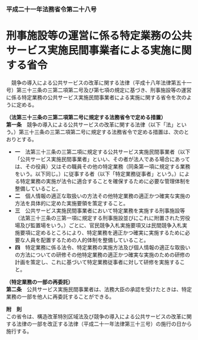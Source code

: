 ### 平成二十一年法務省令第二十八号  
# 刑事施設等の運営に係る特定業務の公共サービス実施民間事業者による実施に関する省令  
　競争の導入による公共サービスの改革に関する法律（平成十八年法律第五十一号）第三十三条の三第二項第二号及び第七項の規定に基づき、刑事施設等の運営に係る特定業務の公共サービス実施民間事業者による実施に関する省令を次のように定める。  
  
**（法第三十三条の三第二項第二号に規定する法務省令で定める措置）**  
**第一条**　競争の導入による公共サービスの改革に関する法律（以下「法」という。）第三十三条の三第二項第二号に規定する法務省令で定める措置は、次のとおりとする。  
* **一**　法第三十三条の三第二項に規定する公共サービス実施民間事業者（以下「公共サービス実施民間事業者」といい、その者が法人である場合にあっては、その役員）又はその職員その他の特定業務（同条第一項に規定する業務をいう。以下同じ。）に従事する者（以下「特定業務従事者」という。）による特定業務の実施が法令に適合することを確保するために必要な管理体制を整備していること。  
* **二**　個人情報の適正な取扱いの方法その他特定業務の適正かつ確実な実施の方法を具体的に定めた実施要領を策定すること。  
* **三**　公共サービス実施民間事業者において特定業務を実施する刑事施設等（法第三十三条の三第一項に規定する刑事施設並びにこれに附置された労役場及び監置場をいう。）ごとに、官民競争入札実施要項又は民間競争入札実施要項に定めるところにより、特定業務を適正かつ確実に実施するために必要な人員を配置するための人的体制を整備していること。  
* **四**　特定業務に係る法令、特定業務の実施方法及び個人情報の適正な取扱いの方法についての研修その他特定業務の適正かつ確実な実施のための研修の計画を策定し、これに基づいて特定業務従事者に対して研修を実施すること。  
  
**（特定業務の一部の再委託）**  
**第二条**　公共サービス実施民間事業者は、法務大臣の承認を受けたときは、特定業務の一部を他人に再委託することができる。  
  
**附　則**  
この省令は、構造改革特別区域法及び競争の導入による公共サービスの改革に関する法律の一部を改正する法律（平成二十一年法律第三十三号）の施行の日から施行する。  
  
